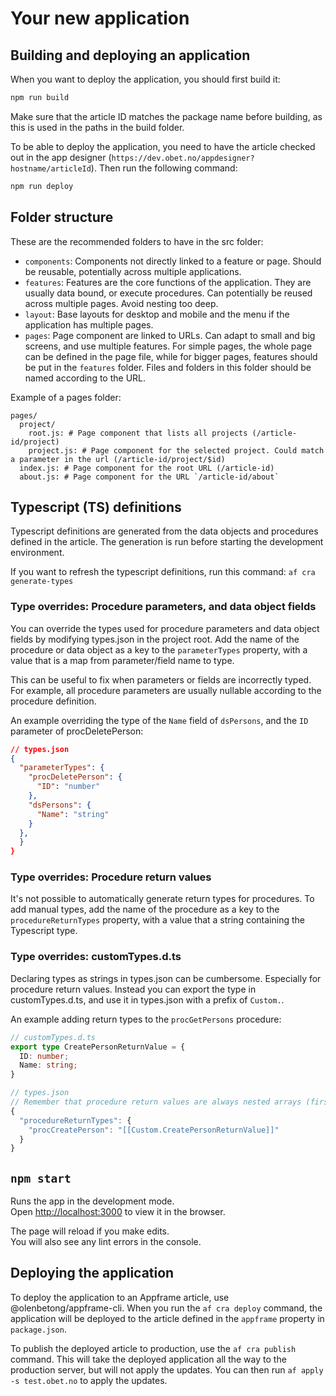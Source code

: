 # Your new application

## Building and deploying an application

When you want to deploy the application, you should first build it:

```sh
npm run build
```

Make sure that the article ID matches the package name before building, as this
is used in the paths in the build folder.

To be able to deploy the application, you need to have the article checked out
in the app designer (`https://dev.obet.no/appdesigner?hostname/articleId`). Then
run the following command:

```sh
npm run deploy
```

## Folder structure

These are the recommended folders to have in the src folder:

- `components`: Components not directly linked to a feature or page. Should be reusable, potentially across multiple applications.
- `features`: Features are the core functions of the application. They are usually data bound, or execute procedures. Can potentially be reused across multiple pages. Avoid nesting too deep.
- `layout`: Base layouts for desktop and mobile and the menu if the application has multiple pages.
- `pages`: Page component are linked to URLs. Can adapt to small and big screens, and use multiple features. For simple pages, the whole page can be defined in the page file, while for bigger pages, features should be put in the `features` folder. Files and folders in this folder should be named according to the URL.

Example of a pages folder:

```
pages/
  project/
    root.js: # Page component that lists all projects (/article-id/project)
    project.js: # Page component for the selected project. Could match a parameter in the url (/article-id/project/$id)
  index.js: # Page component for the root URL (/article-id)
  about.js: # Page component for the URL `/article-id/about`
```

## Typescript (TS) definitions

Typescript definitions are generated from the data objects and procedures
defined in the article. The generation is run before starting the development
environment.

If you want to refresh the typescript definitions, run this command:
`af cra generate-types`

### Type overrides: Procedure parameters, and data object fields

You can override the types used for procedure parameters and data object fields
by modifying types.json in the project root. Add the name of the procedure or
data object as a key to the `parameterTypes` property, with a value that is a map
from parameter/field name to type.

This can be useful to fix when parameters or fields are incorrectly typed.
For example, all procedure parameters are usually nullable according to the
procedure definition.

An example overriding the type of the `Name` field of `dsPersons`, and the
`ID` parameter of procDeletePerson:

```json
// types.json
{
  "parameterTypes": {
    "procDeletePerson": {
      "ID": "number"
    },
    "dsPersons": {
      "Name": "string"
    }
  },
  }
}
```

### Type overrides: Procedure return values

It's not possible to automatically generate return types for procedures.
To add manual types, add the name of the procedure as a key to the
`procedureReturnTypes` property, with a value that a string containing
the Typescript type.

### Type overrides: customTypes.d.ts

Declaring types as strings in types.json can be cumbersome. Especially for
procedure return values. Instead you can export the type in customTypes.d.ts,
and use it in types.json with a prefix of `Custom.`.

An example adding return types to the `procGetPersons` procedure:

```ts
// customTypes.d.ts
export type CreatePersonReturnValue = {
  ID: number;
  Name: string;
}

// types.json
// Remember that procedure return values are always nested arrays (first tables, then rows)
{
  "procedureReturnTypes": {
    "procCreatePerson": "[[Custom.CreatePersonReturnValue]]"
  }
}
```

## `npm start`

Runs the app in the development mode.<br /> Open
[http://localhost:3000](http://localhost:3000) to view it in the browser.

The page will reload if you make edits.<br /> You will also see any lint errors
in the console.

## Deploying the application

To deploy the application to an Appframe article, use @olenbetong/appframe-cli.
When you run the `af cra deploy` command, the application will be deployed to
the article defined in the `appframe` property in `package.json`.

To publish the deployed article to production, use the `af cra publish` command.
This will take the deployed application all the way to the production server,
but will not apply the updates. You can then run `af apply -s test.obet.no` to
apply the updates.
